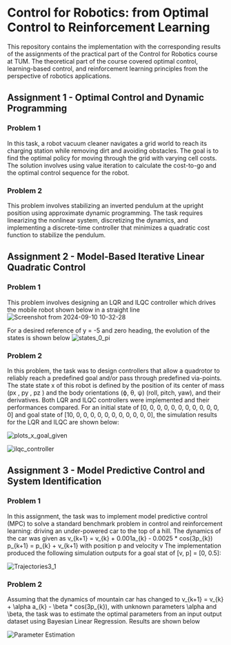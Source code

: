 # Control for Robotics: from Optimal Control to Reinforcement Learning 

This repository contains the implementation with the corresponding results of the assignments of the practical part of the Control for Robotics course at TUM. The theoretical part of the course covered optimal control, learning-based control, and reinforcement learning principles from the perspective of robotics applications.

## Assignment 1 - Optimal Control and Dynamic Programming

### Problem 1
In this task, a robot vacuum cleaner navigates a grid world to reach its charging station while removing dirt and avoiding obstacles. The goal is to find the optimal policy for moving through the grid with varying cell costs. The solution involves using value iteration to calculate the cost-to-go and the optimal control sequence for the robot.

### Problem 2
This problem involves stabilizing an inverted pendulum at the upright position using approximate dynamic programming. The task requires linearizing the nonlinear system, discretizing the dynamics, and implementing a discrete-time controller that minimizes a quadratic cost function to stabilize the pendulum.

## Assignment 2 - Model-Based Iterative Linear Quadratic Control

### Problem 1 
This problem involves designing an LQR and ILQC controller which drives the mobile robot shown below in a straight line  
![Screenshot from 2024-09-10 10-32-28](https://github.com/user-attachments/assets/c2458f74-54ba-4683-8528-72de3892b55b)

For a desired reference of y = -5 and zero heading, the evolution of the states is shown below
![states_0_pi](https://github.com/user-attachments/assets/fe2a84c1-c8a3-4000-a85a-f7824fb923d6)


### Problem 2
In this problem, the task was to design controllers that allow a quadrotor to reliably reach a predefined goal and/or pass through predefined via-points. The state
state x of this robot is defined by the position of its center of mass (px , py , pz ) and the body orientations
(ϕ, θ, ψ) (roll, pitch, yaw), and their derivatives.
Both LQR and ILQC controllers were implemented and their performances compared. 
For an initial state of [0, 0, 0, 0, 0, 0, 0, 0, 0, 0, 0, 0] and goal state of [10, 0, 0, 0, 0, 0, 0, 0, 0, 0, 0, 0], the simulation results for the LQR and ILQC are shown below:

![plots_x_goal_given](https://github.com/user-attachments/assets/46193c7a-9b08-4bf2-ba23-a397ed6b8853)

![ilqc_controller](https://github.com/user-attachments/assets/e2cbcf7d-051d-4737-a3b9-a7a0e0a11c3d)

## Assignment 3 - Model Predictive Control and System Identification

### Problem 1  
In this assignment, the task was to implement model predictive control (MPC) to solve a standard benchmark
problem in control and reinforcement learning: driving an under-powered car to the top of a hill. The dynamics of the car was given as 
v_{k+1} = v_{k} + 0.001a_{k} - 0.0025 * cos(3p_{k})
p_{k+1} = p_{k} + v_{k+1}
with position p and velocity v
The implementation produced the following simulation outputs for a goal stat of [v, p] = [0, 0.5]:

![Trajectories3_1](https://github.com/user-attachments/assets/09e2541d-21e1-4eb4-9d79-b5a93a671ceb)

### Problem 2
Assuming that the dynamics of mountain car has changed to v_{k+1} = v_{k} + \alpha a_{k} - \beta * cos(3p_{k}), with unknown parameters \alpha and \beta, the task was to estimate the optimal parameters from an input output dataset using Bayesian Linear Regression. Results are shown below

![Parameter Estimation](https://github.com/user-attachments/assets/0388db69-5ffb-42e7-b8d0-5992d53d22b9)
